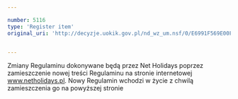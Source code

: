 ```yaml
---

number: 5116
type: 'Register item'
original_uri: 'http://decyzje.uokik.gov.pl/nd_wz_um.nsf/0/E6991F569E00F489C1257BBE0032774A?OpenDocument'


---
```


Zmiany Regulaminu dokonywane będą przez Net Holidays poprzez zamieszczenie nowej treści Regulaminu na stronie internetowej www.netholidays.pl. Nowy Regulamin wchodzi w życie z chwilą zamieszczenia go na powyższej stronie
